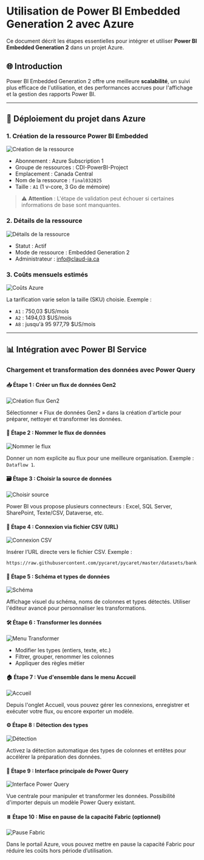 # Utilisation de Power BI Embedded Generation 2 avec Azure

Ce document décrit les étapes essentielles pour intégrer et utiliser **Power BI Embedded Generation 2** dans un projet Azure.

## 🌐 Introduction

Power BI Embedded Generation 2 offre une meilleure **scalabilité**, un suivi plus efficace de l'utilisation, et des performances accrues pour l'affichage et la gestion des rapports Power BI.

---

## 🚀 Déploiement du projet dans Azure

### 1. Création de la ressource Power BI Embedded
![Création de la ressource](images/configuration-project-final-powerbi.PNG)

- Abonnement : Azure Subscription 1
- Groupe de ressources : CDI-PowerBI-Project
- Emplacement : Canada Central
- Nom de la ressource : `final032025`
- Taille : `A1` (1 v-core, 3 Go de mémoire)

> ⚠️ **Attention** : L'étape de validation peut échouer si certaines informations de base sont manquantes.

### 2. Détails de la ressource
![Détails de la ressource](images/otro-visual-fabric.PNG)

- Statut : Actif
- Mode de ressource : Embedded Generation 2
- Administrateur : info@claud-ia.ca

### 3. Coûts mensuels estimés
![Coûts Azure](images/couts-azure.PNG)

La tarification varie selon la taille (SKU) choisie. Exemple :
- `A1` : 750,03 $US/mois
- `A2` : 1494,03 $US/mois
- `A8` : jusqu'à 95 977,79 $US/mois

---

## 📊 Intégration avec Power BI Service

### Chargement et transformation des données avec Power Query

#### 📥 Étape 1 : Créer un flux de données Gen2
![Création flux Gen2](images/flux-donnees-gen2.PNG)

Sélectionner « Flux de données Gen2 » dans la création d'article pour préparer, nettoyer et transformer les données.

#### 🧾 Étape 2 : Nommer le flux de données
![Nommer le flux](images/flux-donnees-gen2nouveau.PNG)

Donner un nom explicite au flux pour une meilleure organisation. Exemple : `Dataflow 1`.

#### 🗃️ Étape 3 : Choisir la source de données
![Choisir source](images/flux-donnees-gen2-obteneir-donnees2.PNG)

Power BI vous propose plusieurs connecteurs : Excel, SQL Server, SharePoint, Texte/CSV, Dataverse, etc.

#### 🔌 Étape 4 : Connexion via fichier CSV (URL)
![Connexion CSV](images/source-des-donnees.PNG)

Insérer l’URL directe vers le fichier CSV. Exemple :
```
https://raw.githubusercontent.com/pycaret/pycaret/master/datasets/bank.csv
```

#### 🧰 Étape 5 : Schéma et types de données
![Schéma](images/affichage-schema.PNG)

Affichage visuel du schéma, noms de colonnes et types détectés. Utiliser l'éditeur avancé pour personnaliser les transformations.

#### 🛠️ Étape 6 : Transformer les données
![Menu Transformer](images/menu-transformer.PNG)

- Modifier les types (entiers, texte, etc.)
- Filtrer, grouper, renommer les colonnes
- Appliquer des règles métier

#### 🏠 Étape 7 : Vue d'ensemble dans le menu Accueil
![Accueil](images/menu-accueil.PNG)

Depuis l'onglet Accueil, vous pouvez gérer les connexions, enregistrer et exécuter votre flux, ou encore exporter un modèle.

#### ⚙️ Étape 8 : Détection des types
![Détection](images/type-donnes-automatiques.PNG)

Activez la détection automatique des types de colonnes et entêtes pour accélérer la préparation des données.

#### 🧭 Étape 9 : Interface principale de Power Query
![Interface Power Query](images/flux-donnees-gen2-obteneir-donnees.PNG)

Vue centrale pour manipuler et transformer les données. Possibilité d'importer depuis un modèle Power Query existant.

#### ⏸️ Étape 10 : Mise en pause de la capacité Fabric (optionnel)
![Pause Fabric](images/pause-fabric-capacity.PNG)

Dans le portail Azure, vous pouvez mettre en pause la capacité Fabric pour réduire les coûts hors période d’utilisation.


